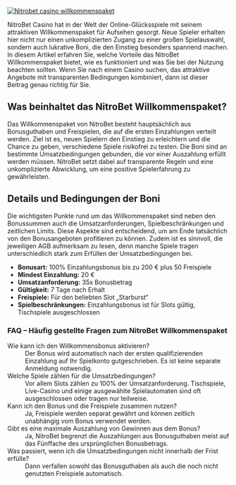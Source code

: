 [![Nitrobet casino willkommenspaket](https://123-caf.pages.dev/gitsignup.png)](https://vrmoo.ru/Bt82HjjY)

<p>NitroBet Casino hat in der Welt der Online-Glücksspiele mit seinem attraktiven Willkommenspaket für Aufsehen gesorgt. Neue Spieler erhalten hier nicht nur einen unkomplizierten Zugang zu einer großen Spielauswahl, sondern auch lukrative Boni, die den Einstieg besonders spannend machen. In diesem Artikel erfahren Sie, welche Vorteile das NitroBet Willkommenspaket bietet, wie es funktioniert und was Sie bei der Nutzung beachten sollten. Wenn Sie nach einem Casino suchen, das attraktive Angebote mit transparenten Bedingungen kombiniert, dann ist dieser Beitrag genau richtig für Sie.</p>  <h2>Was beinhaltet das NitroBet Willkommenspaket?</h2>   <p>Das Willkommenspaket von NitroBet besteht hauptsächlich aus Bonusguthaben und Freispielen, die auf die ersten Einzahlungen verteilt werden. Ziel ist es, neuen Spielern den Einstieg zu erleichtern und die Chance zu geben, verschiedene Spiele risikofrei zu testen. Die Boni sind an bestimmte Umsatzbedingungen gebunden, die vor einer Auszahlung erfüllt werden müssen. NitroBet setzt dabei auf transparente Regeln und eine unkomplizierte Abwicklung, um eine positive Spielerfahrung zu gewährleisten.</p>  <h2>Details und Bedingungen der Boni</h2>   <p>Die wichtigsten Punkte rund um das Willkommenspaket sind neben den Bonussummen auch die Umsatzanforderungen, Spielbeschränkungen und zeitlichen Limits. Diese Aspekte sind entscheidend, um am Ende tatsächlich von den Bonusangeboten profitieren zu können. Zudem ist es sinnvoll, die jeweiligen AGB aufmerksam zu lesen, denn manche Spiele tragen unterschiedlich stark zum Erfüllen der Umsatzbedingungen bei.</p>  <ul>     <li><strong>Bonusart:</strong> 100% Einzahlungsbonus bis zu 200 € plus 50 Freispiele</li>     <li><strong>Mindest Einzahlung:</strong> 20 €</li>     <li><strong>Umsatzanforderung:</strong> 35x Bonusbetrag</li>     <li><strong>Gültigkeit:</strong> 7 Tage nach Erhalt</li>     <li><strong>Freispiele:</strong> Für den beliebten Slot „Starburst“</li>     <li><strong>Spielbeschränkungen:</strong> Einzahlungsbonus ist für Slots gültig, Tischspiele ausgeschlossen</li>   </ul>  <h3>FAQ – Häufig gestellte Fragen zum NitroBet Willkommenspaket</h3>   <dl>     <dt>Wie kann ich den Willkommensbonus aktivieren?</dt>     <dd>Der Bonus wird automatisch nach der ersten qualifizierenden Einzahlung auf Ihr Spielkonto gutgeschrieben. Es ist keine separate Anmeldung notwendig.</dd>        <dt>Welche Spiele zählen für die Umsatzbedingungen?</dt>     <dd>Vor allem Slots zählen zu 100% der Umsatzanforderung. Tischspiele, Live-Casino und einige ausgewählte Spielautomaten sind oft ausgeschlossen oder tragen nur teilweise.</dd>        <dt>Kann ich den Bonus und die Freispiele zusammen nutzen?</dt>     <dd>Ja, Freispiele werden separat gewährt und können zeitlich unabhängig vom Bonus verwendet werden.</dd>        <dt>Gibt es eine maximale Auszahlung von Gewinnen aus dem Bonus?</dt>     <dd>Ja, NitroBet begrenzt die Auszahlungen aus Bonusguthaben meist auf das Fünffache des ursprünglichen Bonusbetrags.</dd>        <dt>Was passiert, wenn ich die Umsatzbedingungen nicht innerhalb der Frist erfülle?</dt>     <dd>Dann verfallen sowohl das Bonusguthaben als auch die noch nicht genutzten Freispiele automatisch.</dd>   </dl>